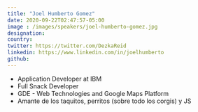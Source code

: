 ```yaml
---
title: "Joel Humberto Gomez"
date: 2020-09-22T02:47:57-05:00
image : /images/speakers/joel-humberto-gomez.jpg
designation: 
country: 
twitter: https://twitter.com/DezkaReid
linkedin: https://www.linkedin.com/in/joelhumberto
github: 
---
```



* Application Developer at IBM
* Full Snack Developer
* GDE - Web Technologies and Google Maps Platform
* Amante de los taquitos, perritos (sobre todo los corgis) y JS